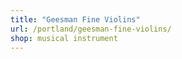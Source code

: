 ```yaml
---
title: "Geesman Fine Violins"
url: /portland/geesman-fine-violins/
shop: musical instrument
---
```

